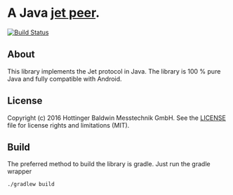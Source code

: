 # A Java [jet peer](http://jetbus.io/).

[![Build Status](https://travis-ci.org/gatzka/java-jet.svg?branch=master)](https://travis-ci.org/gatzka/java-jet)


## About
This library implements the Jet protocol in  Java. The
library is 100 % pure Java and fully compatible with Android.

## License

Copyright (c) 2016 Hottinger Baldwin Messtechnik GmbH. See the
[LICENSE](LICENSE) file for license rights and limitations (MIT).

## Build

The preferred method to build the library is gradle. Just run the gradle wrapper
```bash
./gradlew build
```
